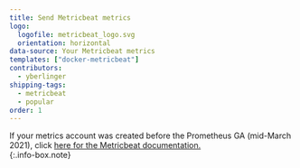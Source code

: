 ```yaml
---
title: Send Metricbeat metrics
logo:
  logofile: metricbeat_logo.svg
  orientation: horizontal
data-source: Your Metricbeat metrics
templates: ["docker-metricbeat"]
contributors:
  - yberlinger
shipping-tags:
  - metricbeat
  - popular
order: 1
---
```



If your metrics account was created before the Prometheus GA (mid-March 2021), click [here for the Metricbeat documentation.](https://docs.logz.io/shipping/#metrics-sources)     
{:.info-box.note}
